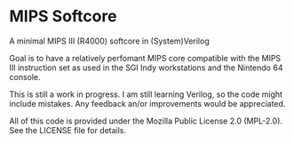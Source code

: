 # MIPS Softcore

A minimal MIPS III (R4000) softcore in (System)Verilog

Goal is to have a relatively perfomant MIPS core compatible with the MIPS III instruction set
as used in the SGI Indy workstations and the Nintendo 64 console.

This is still a work in progress. I am still learning Verilog, so the code might include mistakes.
Any feedback an/or improvements would be appreciated.

All of this code is provided under the Mozilla Public License 2.0 (MPL-2.0).
See the LICENSE file for details.